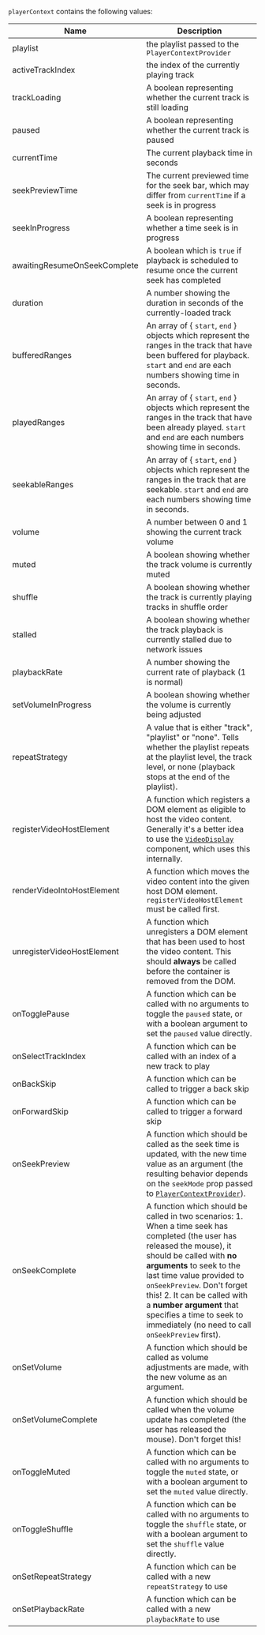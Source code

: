 `playerContext` contains the following values:

| Name                         | Description                                                                                                                                                                                                                |
| ---------------------------- | -------------------------------------------------------------------------------------------------------------------------------------------------------------------------------------------------------------------------- |
| playlist                     | the playlist passed to the `PlayerContextProvider`                                                                                                                                                                         |
| activeTrackIndex             | the index of the currently playing track                                                                                                                                                                                   |
| trackLoading                 | A boolean representing whether the current track is still loading                                                                                                                                                          |
| paused                       | A boolean representing whether the current track is paused                                                                                                                                                                 |
| currentTime                  | The current playback time in seconds                                                                                                                                                                                       |
| seekPreviewTime              | The current previewed time for the seek bar, which may differ from `currentTime` if a seek is in progress                                                                                                                  |
| seekInProgress               | A boolean representing whether a time seek is in progress                                                                                                                                                                  |
| awaitingResumeOnSeekComplete | A boolean which is `true` if playback is scheduled to resume once the current seek has completed                                                                                                                           |
| duration                     | A number showing the duration in seconds of the currently-loaded track                                                                                                                                                     |
| bufferedRanges               | An array of { `start`, `end` } objects which represent the ranges in the track that have been buffered for playback. `start` and `end` are each numbers showing time in seconds.                                           |
| playedRanges                 | An array of { `start`, `end` } objects which represent the ranges in the track that have been already played. `start` and `end` are each numbers showing time in seconds.                                                  |
| seekableRanges               | An array of { `start`, `end` } objects which represent the ranges in the track that are seekable. `start` and `end` are each numbers showing time in seconds.                                                              |
| volume                       | A number between 0 and 1 showing the current track volume                                                                                                                                                                  |
| muted                        | A boolean showing whether the track volume is currently muted                                                                                                                                                              |
| shuffle                      | A boolean showing whether the track is currently playing tracks in shuffle order                                                                                                                                           |
| stalled                      | A boolean showing whether the track playback is currently stalled due to network issues                                                                                                                                    |
| playbackRate                 | A number showing the current rate of playback (1 is normal)                                                                                                                                                                |
| setVolumeInProgress          | A boolean showing whether the volume is currently being adjusted                                                                                                                                                           |
| repeatStrategy               | A value that is either "track", "playlist" or "none". Tells whether the playlist repeats at the playlist level, the track level, or none (playback stops at the end of the playlist).                                      |
| registerVideoHostElement      | A function which registers a DOM element as eligible to host the video content. Generally it's a better idea to use the [`VideoDisplay`](#videodisplay) component, which uses this internally.                                 |
| renderVideoIntoHostElement      | A function which moves the video content into the given host DOM element. `registerVideoHostElement` must be called first.                                 |
| unregisterVideoHostElement      | A function which unregisters a DOM element that has been used to host the video content. This should **always** be called before the container is removed from the DOM.                                 |
| onTogglePause                | A function which can be called with no arguments to toggle the `paused` state, or with a boolean argument to set the `paused` value directly.                                                                              |
| onSelectTrackIndex           | A function which can be called with an index of a new track to play                                                                                                                                                        |
| onBackSkip                   | A function which can be called to trigger a back skip                                                                                                                                                                      |
| onForwardSkip                | A function which can be called to trigger a forward skip                                                                                                                                                                   |
| onSeekPreview                | A function which should be called as the seek time is updated, with the new time value as an argument (the resulting behavior depends on the `seekMode` prop passed to [`PlayerContextProvider`](#playercontextprovider)). |
| onSeekComplete               | A function which should be called in two scenarios: 1. When a time seek has completed (the user has released the mouse), it should be called with **no arguments** to seek to the last time value provided to `onSeekPreview`. Don't forget this! 2. It can be called with a **number argument** that specifies a time to seek to immediately (no need to call `onSeekPreview` first). |
| onSetVolume                  | A function which should be called as volume adjustments are made, with the new volume as an argument.                                                                                                                      |
| onSetVolumeComplete          | A function which should be called when the volume update has completed (the user has released the mouse). Don't forget this!                                                                                               |
| onToggleMuted                | A function which can be called with no arguments to toggle the `muted` state, or with a boolean argument to set the `muted` value directly.                                                                                |
| onToggleShuffle              | A function which can be called with no arguments to toggle the `shuffle` state, or with a boolean argument to set the `shuffle` value directly.                                                                            |
| onSetRepeatStrategy          | A function which can be called with a new `repeatStrategy` to use                                                                                                                                                          |
| onSetPlaybackRate            | A function which can be called with a new `playbackRate` to use                                                                                                                                                            |
